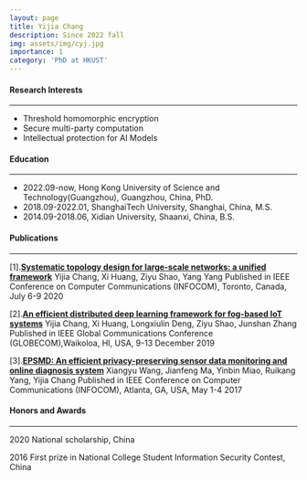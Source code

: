 ```yaml
---
layout: page
title: Yijia Chang
description: Since 2022 fall
img: assets/img/cyj.jpg
importance: 1
category: 'PhD at HKUST'
---
```


#### Research Interests
---
- Threshold homomorphic encryption 
- Secure multi-party computation
- Intellectual protection for AI Models

#### Education
---
- 2022.09-now, Hong Kong University of Science and Technology(Guangzhou), Guangzhou, China, PhD.
- 2018.09-2022.01, ShanghaiTech University, Shanghai, China, M.S.
- 2014.09-2018.06, Xidian University, Shaanxi, China, B.S.

#### Publications
---
[1].[**Systematic topology design for large-scale networks: a unified framework**](https://ieeexplore.ieee.org/document/9155462)
    Yijia Chang, Xi Huang, Ziyu Shao, Yang Yang
Published in IEEE Conference on Computer Communications (INFOCOM), Toronto, Canada, July 6-9 2020

[2].[**An efficient distributed deep learning framework for fog-based IoT systems**](https://ieeexplore.ieee.org/document/9014056)
    Yijia Chang, Xi Huang, Longxiulin Deng, Ziyu Shao, Junshan Zhang
   Published in IEEE Global Communications Conference (GLOBECOM),Waikoloa, HI, USA,  9-13 December 2019

[3].[**EPSMD: An efficient privacy-preserving sensor data monitoring and online diagnosis system**](https://ieeexplore.ieee.org/document/8485826)
Xiangyu Wang, Jianfeng Ma, Yinbin Miao, Ruikang Yang, Yijia Chang
Published in IEEE Conference on Computer Communications (INFOCOM), Atlanta, GA, USA, May 1-4 2017

#### Honors and Awards
---
2020 National scholarship, China

2016 First prize in National College Student Information Security Contest, China
